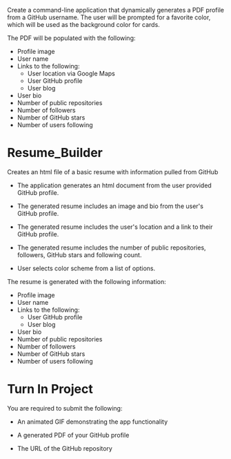 Create a command-line application that dynamically generates a PDF profile from a GitHub username. The user will be prompted for a favorite color, which will be used as the background color for cards.

The PDF will be populated with the following:

- Profile image
- User name
- Links to the following:
  - User location via Google Maps
  - User GitHub profile
  - User blog
- User bio
- Number of public repositories
- Number of followers
- Number of GitHub stars
- Number of users following

# Resume_Builder

Creates an html file of a basic resume with information pulled from GitHub

- The application generates an html document from the user provided GitHub profile.

- The generated resume includes an image and bio from the user's GitHub profile.

- The generated resume includes the user's location and a link to their GitHub profile.

- The generated resume includes the number of public repositories, followers, GitHub stars and following count.

- User selects color scheme from a list of options.

The resume is generated with the following information:

- Profile image
- User name
- Links to the following:
  - User GitHub profile
  - User blog
- User bio
- Number of public repositories
- Number of followers
- Number of GitHub stars
- Number of users following

# Turn In Project

You are required to submit the following:

- An animated GIF demonstrating the app functionality

- A generated PDF of your GitHub profile

- The URL of the GitHub repository
